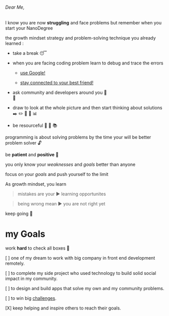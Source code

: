 ###### Dear Me,

I know you are now **struggling** and face problems but remember when you 
start your NanoDegree

the growth mindset strategy and problem-solving  technique you already 
learned :

 

* take a break :sleeping:

* when you are facing coding problem learn to debug and trace the errors 

   * [use Google!](http://google.com)

   * [ stay connected to your best friend!](http://stackoverflow.com)

* ask community and developers around you  :two_men_holding_hands:  
:two_women_holding_hands:

* draw to look at the whole picture and then start thinking about solutions 
   :black_nib:	 :pencil2:	 :straight_ruler: :triangular_ruler: :bar_chart:

* be resourceful :school_satchel:  :bookmark_tabs:  :books: 

programming is about solving problems by the time your will be better 
problem solver :unlock:

be __patient__ and __positive__  :key:

you only know your *weaknesses* and *goals* better than anyone  

focus on your *goals* and push yourself to the limit 

As growth mindset, you learn 

> mistakes are your   :arrow_forward:  learning opportunites 

> being wrong mean  :arrow_forward:  you are not right yet 

keep going :muscle:



# my Goals 

 work  __hard__ to check all boxes   :memo:  

[ ] one of my dream to work with big company in front end development 
remotely.

[ ] to complete my side project who used technology to build solid social 
impact in my community.

[ ] to design and build apps that solve my own and my community problems.

[ ] to win big [challenges](http://topcoder.com/challenges/). 

[X] keep helping and inspire others to reach their goals. 
